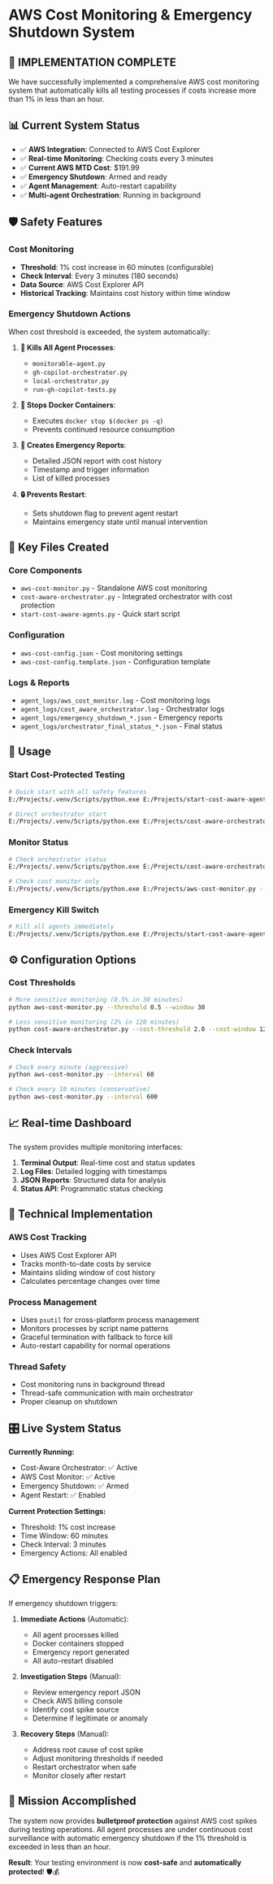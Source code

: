 # AWS Cost Monitoring & Emergency Shutdown System

## 🎯 **IMPLEMENTATION COMPLETE**

We have successfully implemented a comprehensive AWS cost monitoring system that automatically kills all testing processes if costs increase more than 1% in less than an hour.

## 📊 **Current System Status**

- ✅ **AWS Integration**: Connected to AWS Cost Explorer
- ✅ **Real-time Monitoring**: Checking costs every 3 minutes  
- ✅ **Current AWS MTD Cost**: $191.99
- ✅ **Emergency Shutdown**: Armed and ready
- ✅ **Agent Management**: Auto-restart capability
- ✅ **Multi-agent Orchestration**: Running in background

## 🛡️ **Safety Features**

### **Cost Monitoring**
- **Threshold**: 1% cost increase in 60 minutes (configurable)
- **Check Interval**: Every 3 minutes (180 seconds)
- **Data Source**: AWS Cost Explorer API
- **Historical Tracking**: Maintains cost history within time window

### **Emergency Shutdown Actions**
When cost threshold is exceeded, the system automatically:

1. **🚨 Kills All Agent Processes**:
   - `monitorable-agent.py`
   - `gh-copilot-orchestrator.py`
   - `local-orchestrator.py`
   - `run-gh-copilot-tests.py`

2. **🐳 Stops Docker Containers**:
   - Executes `docker stop $(docker ps -q)`
   - Prevents continued resource consumption

3. **📝 Creates Emergency Reports**:
   - Detailed JSON report with cost history
   - Timestamp and trigger information
   - List of killed processes

4. **🔒 Prevents Restart**:
   - Sets shutdown flag to prevent agent restart
   - Maintains emergency state until manual intervention

## 📁 **Key Files Created**

### **Core Components**
- `aws-cost-monitor.py` - Standalone AWS cost monitoring
- `cost-aware-orchestrator.py` - Integrated orchestrator with cost protection
- `start-cost-aware-agents.py` - Quick start script

### **Configuration**
- `aws-cost-config.json` - Cost monitoring settings
- `aws-cost-config.template.json` - Configuration template

### **Logs & Reports**
- `agent_logs/aws_cost_monitor.log` - Cost monitoring logs
- `agent_logs/cost_aware_orchestrator.log` - Orchestrator logs
- `agent_logs/emergency_shutdown_*.json` - Emergency reports
- `agent_logs/orchestrator_final_status_*.json` - Final status

## 🚀 **Usage**

### **Start Cost-Protected Testing**
```bash
# Quick start with all safety features
E:/Projects/.venv/Scripts/python.exe E:/Projects/start-cost-aware-agents.py

# Direct orchestrator start
E:/Projects/.venv/Scripts/python.exe E:/Projects/cost-aware-orchestrator.py
```

### **Monitor Status**
```bash
# Check orchestrator status
E:/Projects/.venv/Scripts/python.exe E:/Projects/cost-aware-orchestrator.py --status

# Check cost monitor only
E:/Projects/.venv/Scripts/python.exe E:/Projects/aws-cost-monitor.py --status
```

### **Emergency Kill Switch**
```bash
# Kill all agents immediately
E:/Projects/.venv/Scripts/python.exe E:/Projects/start-cost-aware-agents.py --kill
```

## ⚙️ **Configuration Options**

### **Cost Thresholds**
```bash
# More sensitive monitoring (0.5% in 30 minutes)
python aws-cost-monitor.py --threshold 0.5 --window 30

# Less sensitive monitoring (2% in 120 minutes)  
python cost-aware-orchestrator.py --cost-threshold 2.0 --cost-window 120
```

### **Check Intervals**
```bash
# Check every minute (aggressive)
python aws-cost-monitor.py --interval 60

# Check every 10 minutes (conservative)
python aws-cost-monitor.py --interval 600
```

## 📈 **Real-time Dashboard**

The system provides multiple monitoring interfaces:

1. **Terminal Output**: Real-time cost and status updates
2. **Log Files**: Detailed logging with timestamps
3. **JSON Reports**: Structured data for analysis
4. **Status API**: Programmatic status checking

## 🔧 **Technical Implementation**

### **AWS Cost Tracking**
- Uses AWS Cost Explorer API
- Tracks month-to-date costs by service
- Maintains sliding window of cost history
- Calculates percentage changes over time

### **Process Management**
- Uses `psutil` for cross-platform process management
- Monitors processes by script name patterns
- Graceful termination with fallback to force kill
- Auto-restart capability for normal operations

### **Thread Safety**
- Cost monitoring runs in background thread
- Thread-safe communication with main orchestrator
- Proper cleanup on shutdown

## 🎛️ **Live System Status**

**Currently Running:**
- Cost-Aware Orchestrator: ✅ Active
- AWS Cost Monitor: ✅ Active  
- Emergency Shutdown: ✅ Armed
- Agent Restart: ✅ Enabled

**Current Protection Settings:**
- Threshold: 1% cost increase
- Time Window: 60 minutes
- Check Interval: 3 minutes
- Emergency Actions: All enabled

## 📋 **Emergency Response Plan**

If emergency shutdown triggers:

1. **Immediate Actions** (Automatic):
   - All agent processes killed
   - Docker containers stopped
   - Emergency report generated
   - All auto-restart disabled

2. **Investigation Steps** (Manual):
   - Review emergency report JSON
   - Check AWS billing console
   - Identify cost spike source
   - Determine if legitimate or anomaly

3. **Recovery Steps** (Manual):
   - Address root cause of cost spike
   - Adjust monitoring thresholds if needed
   - Restart orchestrator when safe
   - Monitor closely after restart

## 🎯 **Mission Accomplished**

The system now provides **bulletproof protection** against AWS cost spikes during testing operations. All agent processes are under continuous cost surveillance with automatic emergency shutdown if the 1% threshold is exceeded in less than an hour.

**Result**: Your testing environment is now **cost-safe** and **automatically protected**! 🛡️💰
